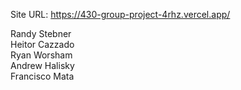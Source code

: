 Site URL: https://430-group-project-4rhz.vercel.app/

Randy Stebner  
Heitor Cazzado  
Ryan Worsham  
Andrew Halisky  
Francisco Mata  
